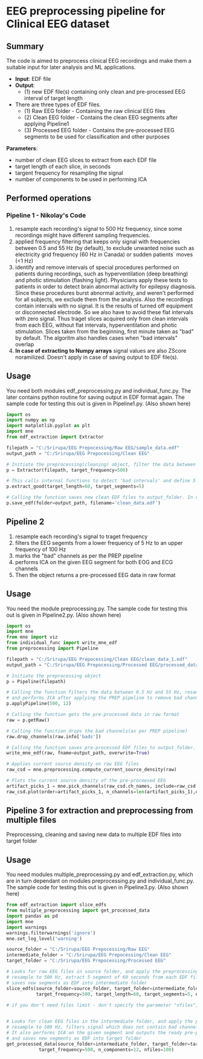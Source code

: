 # EEG preprocessing pipeline for Clinical EEG dataset

## Summary

The code is aimed to preprocess clinical EEG recordings and make them a suitable input for later analysis and ML applications. 
- **Input**: EDF file
- **Output**: 
  - (1) new EDF file(s) containing only clean and pre-processed EEG interval of target length
- There are three types of EDF files. 
  - (1) Raw EEG folder - Containing the raw clinical EEG files
  - (2) Clean EEG folder - Contains the clean EEG segments after applying Pipeline1
  - (3) Processed EEG folder - Contains the pre-processed EEG segments to be used for classification and other purposes

**Parameters**:
- number of clean EEG slices to extract from each EDF file
- target length of each slice, in seconds
- targent frequency for resampling the signal
- number of components to be used in performing ICA

## Performed operations

### Pipeline 1 - Nikolay's Code
1) resample each recording's signal to 500 Hz frequency, since some recordings might have different sampling frequencies. 
2) applied frequency filtering that keeps only signal with frequencies between 0.5 and 55 Hz (by default), to exclude unwanted noise such as electricity grid frequency (60 Hz in Canada) or sudden patients` moves (<1 Hz)
3) identify and remove intervals of special procedures performed on patients during recordings, such as hyperventilation (deep breathing) and photic stimulation (flashing light). Physicians apply these tests to patients in order to detect brain abnormal activity for epilepsy diagnosis. Since these procedures burst abnormal activity, and weren't performed for all subjects, we exclude them from the analysis. Also the recordings contain intervals with no signal. It is the results of turned off equipment or disconnected electrode. So we also have to avoid these flat intervals with zero signal. Thus traget slices acquired only from clean intervals from each EEG, without flat intervals, hyperventilation and photic stimulation. Slices taken from the beginning, first minute taken as "bad" by default. The algoritm also handles cases when "bad intervals" overlap
4) **In case of extracting to Numpy arrays** signal values are also ZScore noramilized. Doesn't apply in case of saving output to EDF file(s).
## Usage
You need both modules edf_preprocessing.py and individual_func.py. The later contains python routine for saving output in EDF format again. The sample code for testing this out is given in Pipeline1.py. (Also shown here)
```python
import os
import numpy as np
import matplotlib.pyplot as plt
import mne
from edf_extraction import Extractor

filepath = "C:/Srirupa/EEG Prepocessing/Raw EEG/sample_data.edf"
output_path = "C:/Srirupa/EEG Prepocessing/Clean EEG"

# Initiate the preprocessing(cleaning) object, filter the data between 0.5 Hz and 55 Hz and resample to 500 Hz.
p = Extractor(filepath, target_frequency=500)

# This calls internal functions to detect 'bad intervals' and define 5 'good' ones 60 seconds each
p.extract_good(target_length=60, target_segments=5)

# Calling the function saves new clean EDF files to output_folder. In case there are more than 1, it adds suffix "_n" to the file name 
p.save_edf(folder=output_path, filename='clean_data.edf')

```

## Pipeline 2 

1) resample each recording's signal to traget frequency
2) filters the EEG segemts from a lower frequency of 5 Hz to an upper frequency of 100 Hz
3) marks the "bad" channels as per the PREP pipeline
4) performs ICA on the given EEG segment for both EOG and ECG channels
5) Then the object returns a pre-processed EEG data in raw format

## Usage
You need the module preprocessing.py. The sample code for testing this out is given in Pipeline2.py. (Also shown here)

```python
import os
import mne
from mne import viz
from individual_func import write_mne_edf
from preprocessing import Pipeline

filepath = "C:/Srirupa/EEG Prepocessing/Clean EEG/clean_data_1.edf"
output_path = "C:/Srirupa/EEG Prepocessing/Processed EEG/processed_data_1.edf"

# Initiate the preprocessing object
p = Pipeline(filepath)

# Calling the function filters the data between 0.5 Hz and 55 Hz, resamples to 500 Hz
# and performs ICA after applying the PREP pipeline to remove bad channels
p.applyPipeline(500, 12)

# Calling the function gets the pre-processed data in raw format
raw = p.getRaw()

# Calling the function drops the bad channels(as per PREP pipeline)
raw.drop_channels(raw.info['bads'])

# Calling the function saves pre-processed EDF files to output_folder.
write_mne_edf(raw, fname=output_path, overwrite=True)

# Applies current source density on raw EEG files
raw_csd = mne.preprocessing.compute_current_source_density(raw)

# Plots the current source density of the pre-proceesed EEG
artifact_picks_1 = mne.pick_channels(raw_csd.ch_names, include=raw_csd.ch_names)
raw_csd.plot(order=artifact_picks_1, n_channels=len(artifact_picks_1),duration=0.5, show_scrollbars=False, block = True)

```

## Pipeline 3 for extraction and preprocessing from multiple files
Preprocessing, cleaning and saving new data to multiple EDF files into target folder

## Usage
You need modules multiple_preprocessing.py and edf_extraction.py, which are in turn dependant on modules preprocessing.py and individual_func.py. The sample code for testing this out is given in Pipeline3.py. (Also shown here)
```python
from edf_extraction import slice_edfs
from multiple_preprocessing import get_processed_data
import pandas as pd
import mne
import warnings
warnings.filterwarnings('ignore')
mne.set_log_level('warning')

source_folder = "C:/Srirupa/EEG Prepocessing/Raw EEG"
intermediate_folder = "C:/Srirupa/EEG Prepocessing/Clean EEG"
target_folder = "C:/Srirupa/EEG Prepocessing/Processed EEG"

# Looks for raw EEG files in source folder, and apply the preprocessing(cleaning) to 100 files in total
# resample to 500 Hz, extract 5 segment of 60 seconds from each EDF file
# saves new segments as EDF into intermediate folder
slice_edfs(source_folder=source_folder, target_folder=intermediate_folder, 
           target_frequency=500, target_length=60, target_segments=5, nfiles=100)
           
# if you don't need files limit - don't specify the parameter "nfiles", default is None


# Looks for clean EEG files in the intermediate folder, and apply the preprocessing to 100 files in total
# resample to 500 Hz, filters signal which does not contain bad channels(as per PREP pipeline). 
# It also performs ICA on the given segment and outputs the ready pre-processed EEG signals in raw format 
# and saves new segments as EDF into target folder
get_processed_data(source_folder=intermediate_folder, target_folder=target_folder, 
            target_frequency=500, n_components=12, nfiles=100)

```